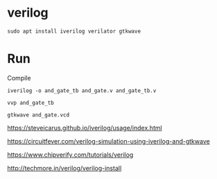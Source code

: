 # verilog

```
sudo apt install iverilog verilator gtkwave
```

# Run

Compile
```
iverilog -o and_gate_tb and_gate.v and_gate_tb.v
```

```
vvp and_gate_tb
```

```
gtkwave and_gate.vcd
```


https://steveicarus.github.io/iverilog/usage/index.html

https://circuitfever.com/verilog-simulation-using-iverilog-and-gtkwave

https://www.chipverify.com/tutorials/verilog

http://techmore.in/verilog/verilog-install
